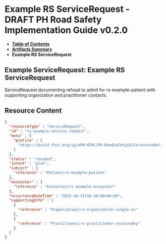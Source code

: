 # Example RS ServiceRequest - DRAFT PH Road Safety Implementation Guide v0.2.0

* [**Table of Contents**](toc.md)
* [**Artifacts Summary**](artifacts.md)
* **Example RS ServiceRequest**

## Example ServiceRequest: Example RS ServiceRequest

ServiceRequest documenting refusal to admit for rs-example-patient with supporting organization and practitioner contacts.



## Resource Content

```json
{
  "resourceType" : "ServiceRequest",
  "id" : "rs-example-service-request",
  "meta" : {
    "profile" : [
      "https://build.fhir.org/ig/UPM-NTHC/PH-RoadSafetyIG/StructureDefinition/rs-service-request"
    ]
  },
  "status" : "revoked",
  "intent" : "plan",
  "subject" : {
    "reference" : "Patient/rs-example-patient"
  },
  "encounter" : {
    "reference" : "Encounter/rs-example-encounter"
  },
  "occurrenceDateTime" : "2025-10-31T16:10:00+08:00",
  "supportingInfo" : [
    {
      "reference" : "Organization/rs-organization-single-ex"
    },
    {
      "reference" : "Practitioner/rs-practitioner-receivedby"
    }
  ]
}

```
